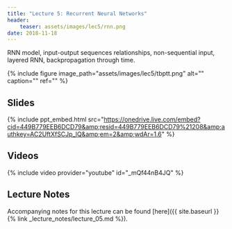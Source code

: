 ```yaml
---
title: "Lecture 5: Recurrent Neural Networks"
header:
    teaser: assets/images/lec5/rnn.png
date: 2018-11-18
---
```


RNN model, input-output sequences relationships, non-sequential input, layered RNN,
backpropagation through time.

{% include figure image_path="assets/images/lec5/tbptt.png" alt="" caption="" ref="" %}

## Slides

{% include ppt_embed.html
src="https://onedrive.live.com/embed?cid=449B779EEB6DCD79&amp;resid=449B779EEB6DCD79%21208&amp;authkey=AC2UftXfSCJp_lQ&amp;em=2&amp;wdAr=1.6" %}

## Videos

{% include video provider="youtube" id="_mQf44nB4JQ" %}

## Lecture Notes

Accompanying notes for this lecture can be found [here]({{ site.baseurl }}{% link _lecture_notes/lecture_05.md %}).
